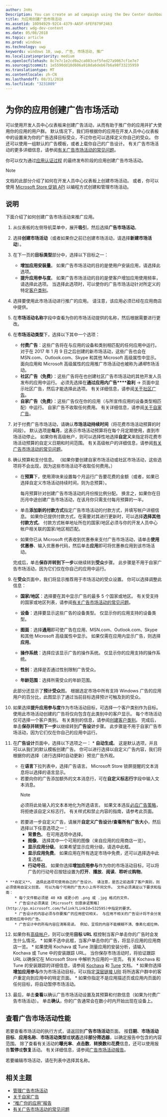 ```yaml
---
author: JnHs
Description: You can create an ad campaign using the Dev Center dashboard to help promote your app and grow your app's user base.
title: 为应用创建广告市场活动
ms.assetid: 10D94929-92C4-4379-AA5F-6FEF879F2463
ms.author: wdg-dev-content
ms.date: 05/08/2018
ms.topic: article
ms.prod: windows
ms.technology: uwp
keywords: windows 10, uwp, 广告, 市场活动, 推广
ms.localizationpriority: medium
ms.openlocfilehash: 8c7e7c1e2cd9a2ca083cef5fed27a9067cf1e7e7
ms.sourcegitcommit: 1e5590dd10d606a910da6deb67b6a98f33235959
ms.translationtype: MT
ms.contentlocale: zh-CN
ms.lasthandoff: 08/31/2018
ms.locfileid: "3231089"
---
```

# <a name="create-an-ad-campaign-for-your-app"></a>为你的应用创建广告市场活动

可以使用开发人员中心仪表板来创建广告活动，从而有助于推广你的应用并扩大使用你的应用的用户群。 默认情况下，我们将根据你的应用在开发人员中心仪表板中的设置来为你的广告选择目标受众，不过你也可以选择定义你自己的受众。 你还可以使用一组默认的广告模板，或者上载你自己的广告设计。 有关广告市场活动的更多详细信息，请参阅[有关广告市场活动的常见问题](common-questions.md)。

你可以仅为通过[应用认证过程](the-app-certification-process.md) 的最终发布阶段的应用创建广告市场活动。

> [!NOTE]
> 文档的此部分介绍了如何在开发人员中心仪表板上创建市场活动。 或者，你可以使用 [Microsoft Store 促销 API](../monetize/run-ad-campaigns-using-windows-store-services.md) 以编程方式创建和管理市场活动。

## <a name="instructions"></a>说明

下面介绍了如何创建广告市场活动来推广应用。

1.  从仪表板的左侧导航菜单中，展开**吸引**，然后选择**广告市场活动**。
2.  选择**创建市场活动**（或者如果你之前已创建市场活动，请选择**新建市场活动**）。
3.  在下一页的**目标类型**部分中，选择以下目标之一：
    * **增加应用安装量**。 如果广告市场活动的目的是使用户安装应用，请选择此选项。
    * **提升应用参与度**。 如果广告市场活动的目的是使客户增加应用使用频率，请选择此选项。 当选择此选项时，可以使你的广告市场活动针对所定义的特定[客户类别](create-customer-segments.md)。

4.  选择要使用此市场活动进行推广的应用。 请注意，该应用必须已经在应用商店中提供。
5.  在**市场活动名称**字段中查看为你的市场活动提供的名称，然后根据需要进行更改。
6.  在**市场活动类型**下，选择以下其中一个选项：
    * **付费广告**：这些广告将在与应用的设备和类别相匹配的任何应用中运行。 对于在 2017 年 1 月 9 日之后创建的新市场活动，这些广告也会在 MSN.com、Outlook.com、Skype 和其他 Microsoft 高级属性中显示。 面向应用和 Microsoft 高级属性的应用推广市场活动也被称为*通用*市场活动。
    * **社区广告（免费）**：这些广告将在也创建社区广告市场活动的其他开发人员发布的应用中运行。 必须先选择在**通过应用内广告****盈利** -> 页面中显示社区广告，然后才能选择此选项。 有关详细信息，请参阅[关于社区广告](about-community-ads.md)。
    * **自家广告（免费）**：这些广告仅在你的应用（与所宣传应用的设备类型相匹配）中运行。 自家广告不收取任何费用。 有关详细信息，请参阅[关于自家广告](about-house-ads.md)。

7.  对于付费广告市场活动，请确认**市场活动持续时间**（将花费市场活动预算的时间段）。 默认选项是**每月**，这表示市场活动预算将在每个月定期使用，直到市场活动停止。 如果你有高级帐户，则可以选择性地选择**自定义**来指定将花费市场活动预算的自定义日期和时间范围。 有关高级帐户的详细信息，请参阅[有关广告市场活动的常见问题](common-questions.md#how-can-i-increase-the-maximum-monthly-budget-amount-allowed-for-my-ad-campaign)。

8.  确认预算和支付信息。 （如果你要创建自家市场活动或社区市场活动，这些选项将不会出现，因为这些市场活动不收取任何费用。）
    * 在**预算**下，使用滑块来设置每个月运行广告要花费的金额（或者，如果已选择自定义市场活动持续时间，则为总预算）。

        每月预算针对创建广告市场活动的月份按比例分配。 换言之，如果你在日历月中途创建广告市场活动，在该月你只需支付每月预算的一半。

    * 单击**添加新的付款方式**指定广告市场活动的付款方式，并填写帐户详细信息。 如果你已提供付款方式，在需要对其进行更新时，可以选择**选择其他付款方式**。 付款方式帐单地址所在的国家/地区必须与你的开发人员中心帐户相关联的国家/地区相匹配。

    * 如果你已从 Microsoft 代表收到优惠券来支付广告市场活动，请单击**使用优惠券**、输入优惠券代码，然后单击**应用**即可将优惠券应用到该市场活动。

    完成后，单击**保存并转到下一步**以继续转到**受众**步骤。 此步骤是不用于自家广告市场活动，因为它们仅在你自己的应用中运行。

9.  在**受众**页面中，我们将显示推荐用于市场活动的受众设置。 你可以选择调整此信息：
    * **国家/地区**：选择要在其中显示广告的最多 5 个国家或地区。 有关受支持的国家或地区列表，请参阅[有关广告市场活动的常见问题](common-questions.md#where-will-my-ad-appear)。

    * **设备**：选择要显示这些广告的设备类型。 仅显示你的应用支持的设备类型。

    * **图面**：选择**通用**即可使广告在应用、MSN.com、Outlook.com、Skype 和其他 Microsoft 高级属性中显示。 如果仅需在应用内显示广告，则选择**应用**。

    * **操作系统**：选择应该显示广告的操作系统。 仅显示你的应用支持的操作系统。

    * **性别**：选择是否通过性别限制广告受众。

    * **年龄范围**：选择所需受众的年龄范围。

    此部分还显示了**预计受众**图。 根据选定市场中所有支持 Windows 广告的应用用户的百分比，此图显示了通过当前目标选择预计可触及到的受众。

10.  如果选择**提升应用参与度**作为市场活动目标，可选择一个客户类别作为目标。 使用此市场活动创建的广告将仅向包含在此类别中的客户显示。 每个市场活动仅可选择一个客户类别。 有关类别的信息，请参阅[创建客户类别](create-customer-segments.md)。 完成后，单击**保存并转到下一步**以继续转到**广告设计**步骤。 此步骤是不用于自家广告市场活动，因为它们仅在你自己的应用中运行。

11.  在**广告设计**页面中，选择以下选项之一：
    * **自动生成**。 这是默认选项，并且可以从我们的默认模板创建广告。 你可以进行选择以自定义广告内容，我们将根据你的选择（进行选择时自动更新）预览广告外观。
        * 在**语言**下拉列表中，选择广告语言。 Microsoft Store 锁屏提醒的文本消息将以选择的语言显示。
        * 若要向你的广告添加额外的文本消息行，可在**自定义标志行**字段中输入文本消息。
            > [!NOTE]
            > 必须将此处输入的文本本地化为所选语言。 如果文本违反[必应广告策略](http://go.microsoft.com/fwlink?LinkId=398341)，将拒绝该自定义标志行。 有关样式和禁止内容的指南，请参考此页面。
        * 若要进一步自定义广告，请展开**自定义广告设计/查看所有广告大小**，然后选择以下任意选项之一：
            * **背景色**。 在可用选项中选择。
            * **图像**。 选择其中一个可用的图像（来自应用的应用商店一览）。
            * **显示应用分级**。 如果希望显示应用分级，请选中此框。
            * **显示应用免费**。 如果应用在所有选定市场中免费，还可以选择选中此复选框。
            * **行动号召**。 如果你选择**增加应用参与**作为你的市场活动目标，可以将广告的行动号召按钮设置为**打开**、**播放**、**阅读**、**聆听**或**购物**。  

    * **自定义**。 选择此选项可使用自己的广告设计。 请注意，是否之前选择了客户类别，则必须使用自定义创意。 可以为每个可用的广告大小上传不同文件。 文件必须满足以下要求和指南：
        * 每个文件都必须是 40 KB 或更小的 .png 或 .jpg 格式的文件。
        * 广告设计必须满足 [Microsoft 创意承诺策略](http://go.microsoft.com/fwlink?LinkId=532595)中指定的要求。
        * 广告设计的内容必须与你要推广的应用密切相关。 与应用不相关的广告设计将不会分发给其他应用中的广告。
        * 广告设计中的所有内容应清晰易读。 例如，呈现的内容不能模糊不清、像素化或拉伸。

12.  如果你有[高级帐户](common-questions.md#how-can-i-increase-the-maximum-monthly-budget-amount-allowed-for-my-ad-campaign)，则可以使用**目标 URL** 框控制当客户单击你的广告时会发生什么情况。
    * 如果不选中此框，当客户单击你的广告，将显示应用的应用商店一览。
    * 如果使用 Kochava 或 Tune 测量应用的安装分析，请输入 Kochava 或 Tune 中的安装跟踪 URL。 当你保存市场活动时，将验证跟踪 URL 以确保它在 Microsoft Store 中解析为应用的一览页。 有关 Kochava 和 Tune 的安装跟踪的详细信息，请参阅 [Kochava](http://support.kochava.com/) 和 [Tune](https://help.tune.com/) 文档。
    * 如果你选择**增加应用参与**作为市场活动目标，可以指定[深层链接 URI](../launch-resume/handle-uri-activation.md) 将所选客户群中的客户重定向到应用中的特定页面。
    * 如果你指定不是应用描述页或应用内页面的任何目标，将自动暂停市场活动。

13.  最后，单击**查看**以确认广告市场活动设置及其预算和付款信息（如果为付费广告市场活动）。 单击**确认**，你的广告通常会在数小时内开始出现在设备上。

## <a name="review-ad-campaign-performance"></a>查看广告市场活动性能

若要查看市场活动的执行方式，请返回到**广告市场活动**页面。 按**日期**、**市场活动目标**、**应用名称**、**市场活动类型**或**状态**选择**部分筛选器**，以确定报告中包含的内容范围。 除了查看有关活动的**曝光率**、**点击数**、**转换数**和**花费**信息，还可以使用报告**暂停**或**恢复**活动。 有关详细信息，请参阅[广告市场活动报告](promote-your-app-report.md)。

若要编辑市场活动，请在列表中选择其名称。

## <a name="related-topics"></a>相关主题

* [管理广告市场活动](managing-your-ad-campaign.md)
* [关于自家广告](about-house-ads.md)
* [“推广你的应用”报告](promote-your-app-report.md)
* [有关广告市场活动的常见问题](common-questions.md)
